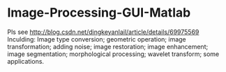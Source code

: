 # Image-Processing-GUI-Matlab
Pls see http://blog.csdn.net/dingkeyanlail/article/details/69975569
Inculding:
Image type conversion;
geometric operation;
image transformation;
adding noise;
image restoration;
image enhancement;
image segmentation;
morphological processing;
wavelet transform;
some applications.
